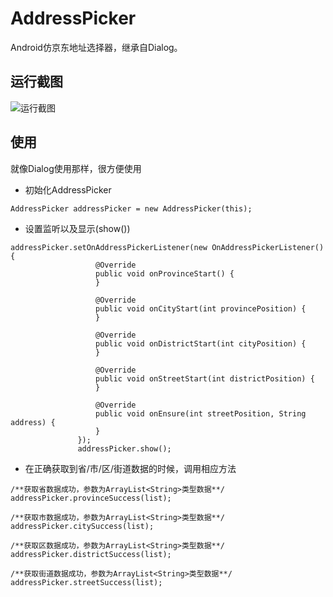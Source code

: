 # AddressPicker
Android仿京东地址选择器，继承自Dialog。
## 运行截图
![运行截图](https://github.com/ymht/AddressPickerDemo/blob/master/art/screenshot.gif)
## 使用
就像Dialog使用那样，很方便使用

- 初始化AddressPicker
 ```
 AddressPicker addressPicker = new AddressPicker(this);
 ```
 - 设置监听以及显示(show())
 ```
 addressPicker.setOnAddressPickerListener(new OnAddressPickerListener() {
                    @Override
                    public void onProvinceStart() {
                    }

                    @Override
                    public void onCityStart(int provincePosition) {
                    }

                    @Override
                    public void onDistrictStart(int cityPosition) {
                    }

                    @Override
                    public void onStreetStart(int districtPosition) {
                    }

                    @Override
                    public void onEnsure(int streetPosition, String address) {
                    }
                });
                addressPicker.show();
 ```
 - 在正确获取到省/市/区/街道数据的时候，调用相应方法
 ```
 /**获取省数据成功，参数为ArrayList<String>类型数据**/
 addressPicker.provinceSuccess(list);
 
 /**获取市数据成功，参数为ArrayList<String>类型数据**/
 addressPicker.citySuccess(list);
 
 /**获取区数据成功，参数为ArrayList<String>类型数据**/
 addressPicker.districtSuccess(list);
 
 /**获取街道数据成功，参数为ArrayList<String>类型数据**/
 addressPicker.streetSuccess(list);
 ```

